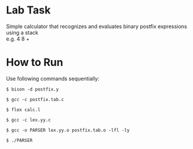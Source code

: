# Lab Task
Simple calculator that recognizes and evaluates binary postfix expressions using a stack </br>e.g. 4 8 +

# How to Run
Use following commands sequentially:
```shell
$ bison -d postfix.y
```
```shell
$ gcc -c postfix.tab.c
```
```shell
$ flex calc.l
```
```shell
$ gcc -c lex.yy.c
```
```shell
$ gcc -o PARSER lex.yy.o postfix.tab.o -lfl -ly
```
```shell
$ ./PARSER
```
